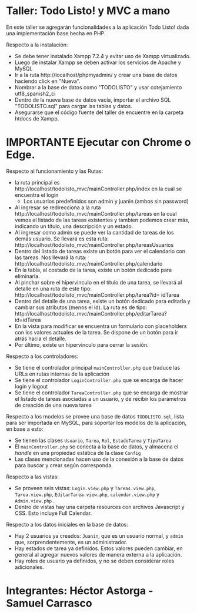 # Taller: Todo Listo! y MVC a mano

En este taller se agregarán funcionalidades a la aplicación Todo Listo! dada una implementación base hecha en PHP. 

Respecto a la instalación:
  * Se debe tener instalado Xampp 7.2.4 y evitar uso de Xampp virtualizado.
  * Luego de instalar Xampp se deben activar los servicios de Apache y MySQL
  * Ir a la ruta http://localhost/phpmyadmin/ y crear una base de datos haciendo click en "Nueva".
  * Nombrar a la base de datos como "TODOLISTO" y usar cotejamiento utf8_spanish2_ci
  * Dentro de la nueva base de datos vacía, importar el archivo SQL "TODOLISTO.sql" para cargar las tablas y datos.
  * Asegurarse que el código fuente del taller de encuentre en la carpeta htdocs de Xampp.

  # IMPORTANTE Ejecutar con Chrome o Edge.

Respecto al funcionamiento y las Rutas: 

  * la ruta principal es http://localhost/todolisto_mvc/mainController.php/index en la cual se encuentra el login
    * Los usuarios predefinidos son admin y juanin (ambos sin password)
  * Al ingresar se redirecciona a la ruta http://localhost/todolisto_mvc/mainController.php/tareas en la cual vemos el listado de las tareas existentes y tambíen podemos crear más, indicando un título, una descripción y un estado.
  * Al ingresar como admin se puede ver la cantidad de tareas de los demás usuario. Se llevará es esta ruta: http://localhost/todolisto_mvc/mainController.php/tareasUsuarios
  * Dentro del listado de tareas existe un botón para ver el calendario con las tareas. Nos llevará la ruta: http://localhost/todolisto_mvc/mainController.php/calendario
  * En la tabla, al costado de la tarea, existe un botón dedicado para eliminarla.
  * Al pinchar sobre el hipervinculo en el título de una tarea, se llevará al detalle en una ruta de este tipo: http://localhost/todolisto_mvc/mainController.php/tarea?id= idTarea
  * Dentro del detalle de una tarea, existe un botón dedicado para editarla y cambiar sus atributos (menos el id). La ruta es de tipo: http://localhost/todolisto_mvc/mainController.php/editarTarea?id=idTarea
  * En la vista para modificar se encuentra un formulario con placeholders con los valores actuales de la tarea. Se dispone de un botón para ir atrás hacia el detalle.
  * Por último, existe un hipervinculo para cerrar la sesión.
 

Respecto a los controladores:

  * Se tiene el controlador principal `mainController.php` que traduce las URLs en rutas internas de la aplicación
  * Se tiene el controlador `LoginController.php` que se encarga de hacer login y logout
  * Se tiene el controlador `TareaController.php` que se encarga de mostrar el listado de tareas asociadas a un usuario, y de recibir los parámetros de creación de una nueva tarea

Respecto a los modelos se provee una base de datos `TODOLISTO.sql`, lista para ser importada en MySQL,  para soportar los modelos de la aplicación, en base a esto:

  * Se tienen las clases `Usuario`, `Tarea`, `Rol`, `EstadoTarea` y `TipoTarea`
  * El `mainController.php` se conecta a la base de datos, y almacena el _handle_ en una propiedad estática de la clase `Config`
  * Las clases mencionadas hacen uso de la conexión a la base de datos para buscar y crear según corresponda. 

Respecto a las vistas:

  * Se proveen seis vistas: `Login.view.php` y `Tareas.view.php`, `Tarea.view.php`, `EditarTarea.view.php`, `calendar.view.php` y `Admin.view.php` .
  * Dentro de vistas hay una carpeta resources con archivos Javascript y CSS. Esto incluye Full Calendar. 



Respecto a los datos iniciales en la base de datos:

  * Hay 2 usuarios ya creados: `Juanin`, que es un usuario normal, y `admin` que, sorprendentemente, es un administrador.
  * Hay estados  de tarea ya definidos. Estos valores pueden cambiar, en general al agregar nuevos valores de manera externa a la aplicación.
  * Hay roles de usuario ya definidos, y no se deben considerar roles adicionales.

# Integrantes: Héctor Astorga - Samuel Carrasco 